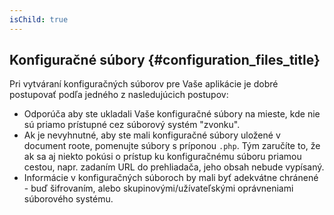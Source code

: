 ```yaml
---
isChild: true
---
```


## Konfiguračné súbory {#configuration_files_title}

Pri vytváraní konfiguračných súborov pre Vaše aplikácie je dobré postupovať podľa jedného z nasledujúcich postupov:

- Odporúča aby ste ukladali Vaše konfiguračné súbory na mieste, kde nie sú priamo prístupné cez súborový systém "zvonku".
- Ak je nevyhnutné, aby ste mali konfiguračné súbory uložené v document roote, pomenujte súbory s príponou `.php`. Tým zaručíte to, že ak sa aj niekto pokúsi o prístup ku konfiguračnému súboru priamou cestou, napr. zadaním URL do prehliadača, jeho obsah nebude vypísaný.
- Informácie v konfiguračných súboroch by mali byť adekvátne chránené - buď šifrovaním, alebo skupinovými/užívateľskými oprávneniami súborového systému.